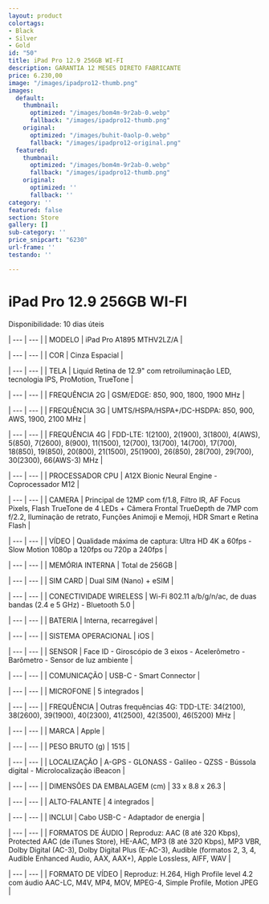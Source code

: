 ```yaml
---
layout: product
colortags:
- Black
- Silver
- Gold
id: "50"
title: iPad Pro 12.9 256GB WI-FI
description: GARANTIA 12 MESES DIRETO FABRICANTE
price: 6.230,00
image: "/images/ipadpro12-thumb.png"
images:
  default:
    thumbnail:
      optimized: "/images/bom4m-9r2ab-0.webp"
      fallback: "/images/ipadpro12-thumb.png"
    original:
      optimized: "/images/buhit-0aolp-0.webp"
      fallback: "/images/ipadpro12-original.png"
  featured:
    thumbnail:
      optimized: "/images/bom4m-9r2ab-0.webp"
      fallback: "/images/ipadpro12-thumb.png"
    original:
      optimized: ''
      fallback: ''
category: ''
featured: false
section: Store
gallery: []
sub-category: ''
price_snipcart: "6230"
url-frame: ''
testando: ''

---
```

# iPad Pro 12.9 256GB WI-FI

Disponibilidade: 10 dias úteis

| --- | --- |
| MODELO | iPad Pro A1895 MTHV2LZ/A |

| --- | --- |
| COR | Cinza Espacial |

| --- | --- |
| TELA | Liquid Retina de 12.9" com retroiluminação LED, tecnologia IPS, ProMotion, TrueTone |

| --- | --- |
| FREQUÊNCIA 2G | GSM/EDGE: 850, 900, 1800, 1900 MHz |

| --- | --- |
| FREQUÊNCIA 3G | UMTS/HSPA/HSPA+/DC-HSDPA: 850, 900, AWS, 1900, 2100 MHz |

| --- | --- |
| FREQUÊNCIA 4G | FDD-LTE: 1(2100), 2(1900), 3(1800), 4(AWS), 5(850), 7(2600), 8(900), 11(1500), 12(700), 13(700), 14(700), 17(700), 18(850), 19(850), 20(800), 21(1500), 25(1900), 26(850), 28(700), 29(700), 30(2300), 66(AWS-3) MHz |

| --- | --- |
| PROCESSADOR CPU | A12X Bionic Neural Engine - Coprocessador M12 |

| --- | --- |
| CAMERA | Principal de 12MP com f/1.8, Filtro IR, AF Focus Pixels, Flash TrueTone de 4 LEDs + Câmera Frontal TrueDepth de 7MP com f/2.2, Iluminação de retrato, Funções Animoji e Memoji, HDR Smart e Retina Flash |

| --- | --- |
| VÍDEO | Qualidade máxima de captura: Ultra HD 4K a 60fps - Slow Motion 1080p a 120fps ou 720p a 240fps |

| --- | --- |
| MEMÓRIA INTERNA | Total de 256GB |

| --- | --- |
| SIM CARD | Dual SIM (Nano) + eSIM |

| --- | --- |
| CONECTIVIDADE WIRELESS | Wi-Fi 802.11 a/b/g/n/ac, de duas bandas (2.4 e 5 GHz) - Bluetooth 5.0 |

| --- | --- |
| BATERIA | Interna, recarregável |

| --- | --- |
| SISTEMA OPERACIONAL | iOS |

| --- | --- |
| SENSOR | Face ID - Giroscópio de 3 eixos - Acelerômetro - Barômetro - Sensor de luz ambiente |

| --- | --- |
| COMUNICAÇÃO | USB-C - Smart Connector |

| --- | --- |
| MICROFONE | 5 integrados |

| --- | --- |
| FREQUÊNCIA | Outras frequências 4G: TDD-LTE: 34(2100), 38(2600), 39(1900), 40(2300), 41(2500), 42(3500), 46(5200) MHz |

| --- | --- |
| MARCA | Apple |

| --- | --- |
| PESO BRUTO (g) | 1515 |

| --- | --- |
| LOCALIZAÇÃO | A-GPS - GLONASS - Galileo - QZSS - Bússola digital - Microlocalização iBeacon |

| --- | --- |
| DIMENSÕES DA EMBALAGEM (cm) | 33 x 8.8 x 26.3 |

| --- | --- |
| ALTO-FALANTE | 4 integrados |

| --- | --- |
| INCLUI | Cabo USB-C - Adaptador de energia |

| --- | --- |
| FORMATOS DE ÁUDIO | Reproduz: AAC (8 até 320 Kbps), Protected AAC (de iTunes Store), HE-AAC, MP3 (8 até 320 Kbps), MP3 VBR, Dolby Digital (AC-3), Dolby Digital Plus (E-AC-3), Audible (formatos 2, 3, 4, Audible Enhanced Audio, AAX, AAX+), Apple Lossless, AIFF, WAV |

| --- | --- |
| FORMATO DE VÍDEO | Reproduz: H.264, High Profile level 4.2 com áudio AAC-LC, M4V, MP4, MOV, MPEG-4, Simple Profile, Motion JPEG |
